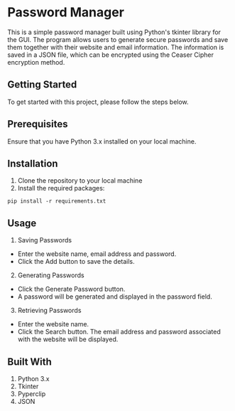 # Password Manager

This is a simple password manager built using Python's tkinter library for the GUI. The program allows users to generate secure passwords and save them together with their website and email information. The information is saved in a JSON file, which can be encrypted using the Ceaser Cipher encryption method.

## Getting Started
To get started with this project, please follow the steps below.

## Prerequisites
Ensure that you have Python 3.x installed on your local machine.

## Installation
1. Clone the repository to your local machine
2. Install the required packages:
```
pip install -r requirements.txt
```

## Usage
1. Saving Passwords
- Enter the website name, email address and password.
- Click the Add button to save the details.

2. Generating Passwords
- Click the Generate Password button.
- A password will be generated and displayed in the password field.

3. Retrieving Passwords
- Enter the website name.
- Click the Search button.
The email address and password associated with the website will be displayed.

## Built With
1. Python 3.x
2. Tkinter
3. Pyperclip
4. JSON
